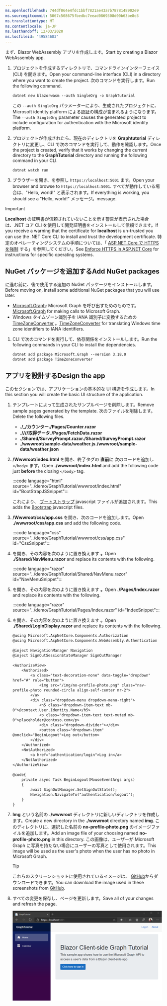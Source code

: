 ```yaml
---
ms.openlocfilehash: 744df064e4fdc1bbf7821ae43a7b7878148902e9
ms.sourcegitcommit: 5067c508675fbedbc7eead0869308d00b63be8e3
ms.translationtype: MT
ms.contentlocale: ja-JP
ms.lasthandoff: 12/03/2020
ms.locfileid: "49584683"
---
```

<!-- markdownlint-disable MD002 MD041 -->

<span data-ttu-id="0f3b2-101">まず、Blazor WebAssembly アプリを作成します。</span><span class="sxs-lookup"><span data-stu-id="0f3b2-101">Start by creating a Blazor WebAssembly app.</span></span>

1. <span data-ttu-id="0f3b2-102">プロジェクトを作成するディレクトリで、コマンドラインインターフェイス (CLI) を開きます。</span><span class="sxs-lookup"><span data-stu-id="0f3b2-102">Open your command-line interface (CLI) in a directory where you want to create the project.</span></span> <span data-ttu-id="0f3b2-103">次のコマンドを実行します。</span><span class="sxs-lookup"><span data-stu-id="0f3b2-103">Run the following command.</span></span>

    ```Shell
    dotnet new blazorwasm --auth SingleOrg -o GraphTutorial
    ```

    <span data-ttu-id="0f3b2-104">この `--auth SingleOrg` パラメーターにより、生成されたプロジェクトに、Microsoft identity platform による認証の構成が含まれるようになります。</span><span class="sxs-lookup"><span data-stu-id="0f3b2-104">The `--auth SingleOrg` parameter causes the generated project to include configuration for authentication with the Microsoft identity platform.</span></span>

1. <span data-ttu-id="0f3b2-105">プロジェクトが作成されたら、現在のディレクトリを **Graphtutorial** ディレクトリに変更し、CLI で次のコマンドを実行して、動作を確認します。</span><span class="sxs-lookup"><span data-stu-id="0f3b2-105">Once the project is created, verify that it works by changing the current directory to the **GraphTutorial** directory and running the following command in your CLI.</span></span>

    ```Shell
    dotnet watch run
    ```

1. <span data-ttu-id="0f3b2-106">ブラウザーを開き、を参照し `https://localhost:5001` ます。</span><span class="sxs-lookup"><span data-stu-id="0f3b2-106">Open your browser and browse to `https://localhost:5001`.</span></span> <span data-ttu-id="0f3b2-107">すべてが動作している場合は、"Hello, world!" と表示されます。</span><span class="sxs-lookup"><span data-stu-id="0f3b2-107">If everything is working, you should see a "Hello, world!"</span></span> <span data-ttu-id="0f3b2-108">メッセージ。</span><span class="sxs-lookup"><span data-stu-id="0f3b2-108">message.</span></span>

> [!IMPORTANT]
> <span data-ttu-id="0f3b2-109">**Localhost** の証明書が信頼されていないことを示す警告が表示された場合は、.NET コア CLI を使用して開発証明書をインストールして信頼できます。</span><span class="sxs-lookup"><span data-stu-id="0f3b2-109">If you receive a warning that the certificate for **localhost** is un-trusted you can use the .NET Core CLI to install and trust the development certificate.</span></span> <span data-ttu-id="0f3b2-110">特定のオペレーティングシステムの手順については、「 [ASP.NET Core で HTTPS を強制](/aspnet/core/security/enforcing-ssl?view=aspnetcore-3.1) する」を参照してください。</span><span class="sxs-lookup"><span data-stu-id="0f3b2-110">See [Enforce HTTPS in ASP.NET Core](/aspnet/core/security/enforcing-ssl?view=aspnetcore-3.1) for instructions for specific operating systems.</span></span>

## <a name="add-nuget-packages"></a><span data-ttu-id="0f3b2-111">NuGet パッケージを追加する</span><span class="sxs-lookup"><span data-stu-id="0f3b2-111">Add NuGet packages</span></span>

<span data-ttu-id="0f3b2-112">に進む前に、後で使用する追加の NuGet パッケージをインストールします。</span><span class="sxs-lookup"><span data-stu-id="0f3b2-112">Before moving on, install some additional NuGet packages that you will use later.</span></span>

- <span data-ttu-id="0f3b2-113">[Microsoft.Graph](https://www.nuget.org/packages/Microsoft.Graph/): Microsoft Graph を呼び出すためのものです。</span><span class="sxs-lookup"><span data-stu-id="0f3b2-113">[Microsoft.Graph](https://www.nuget.org/packages/Microsoft.Graph/) for making calls to Microsoft Graph.</span></span>
- <span data-ttu-id="0f3b2-114">Windows タイムゾーン識別子を IANA 識別子に変換するための[TimeZoneConverter](https://github.com/mj1856/TimeZoneConverter) 。</span><span class="sxs-lookup"><span data-stu-id="0f3b2-114">[TimeZoneConverter](https://github.com/mj1856/TimeZoneConverter) for translating Windows time zone identifiers to IANA identifiers.</span></span>

1. <span data-ttu-id="0f3b2-115">CLI で次のコマンドを実行して、依存関係をインストールします。</span><span class="sxs-lookup"><span data-stu-id="0f3b2-115">Run the following commands in your CLI to install the dependencies.</span></span>

    ```Shell
    dotnet add package Microsoft.Graph --version 3.18.0
    dotnet add package TimeZoneConverter
    ```

## <a name="design-the-app"></a><span data-ttu-id="0f3b2-116">アプリを設計する</span><span class="sxs-lookup"><span data-stu-id="0f3b2-116">Design the app</span></span>

<span data-ttu-id="0f3b2-117">このセクションでは、アプリケーションの基本的な UI 構造を作成します。</span><span class="sxs-lookup"><span data-stu-id="0f3b2-117">In this section you will create the basic UI structure of the application.</span></span>

1. <span data-ttu-id="0f3b2-118">テンプレートによって生成されたサンプルページを削除します。</span><span class="sxs-lookup"><span data-stu-id="0f3b2-118">Remove sample pages generated by the template.</span></span> <span data-ttu-id="0f3b2-119">次のファイルを削除します。</span><span class="sxs-lookup"><span data-stu-id="0f3b2-119">Delete the following files.</span></span>

    - <span data-ttu-id="0f3b2-120">**./_/カウンター**</span><span class="sxs-lookup"><span data-stu-id="0f3b2-120">**./Pages/Counter.razor**</span></span>
    - <span data-ttu-id="0f3b2-121">**.////取得データ**</span><span class="sxs-lookup"><span data-stu-id="0f3b2-121">**./Pages/FetchData.razor**</span></span>
    - <span data-ttu-id="0f3b2-122">**./Shared/SurveyPrompt.razor**</span><span class="sxs-lookup"><span data-stu-id="0f3b2-122">**./Shared/SurveyPrompt.razor**</span></span>
    - <span data-ttu-id="0f3b2-123">**./wwwroot/sample-data/weather.js**</span><span class="sxs-lookup"><span data-stu-id="0f3b2-123">**./wwwroot/sample-data/weather.json**</span></span>

1. <span data-ttu-id="0f3b2-124">**/Wwwroot/index.html** を開き、終了タグの **直前に** 次のコードを追加し `</body>` ます。</span><span class="sxs-lookup"><span data-stu-id="0f3b2-124">Open **./wwwroot/index.html** and add the following code just **before** the closing `</body>` tag.</span></span>

    :::code language="html" source="../demo/GraphTutorial/wwwroot/index.html" id="BootStrapJSSnippet":::

    <span data-ttu-id="0f3b2-125">これにより、 [ブートストラップ](https://getbootstrap.com/docs/4.5/getting-started/introduction/) javascript ファイルが追加されます。</span><span class="sxs-lookup"><span data-stu-id="0f3b2-125">This adds the [Bootstrap](https://getbootstrap.com/docs/4.5/getting-started/introduction/) javascript files.</span></span>

1. <span data-ttu-id="0f3b2-126">**/Wwwroot/css/app.css** を開き、次のコードを追加します。</span><span class="sxs-lookup"><span data-stu-id="0f3b2-126">Open **./wwwroot/css/app.css** and add the following code.</span></span>

    :::code language="css" source="../demo/GraphTutorial/wwwroot/css/app.css" id="CssSnippet":::

1. <span data-ttu-id="0f3b2-127">を開き、その内容を次のように置き換えます **。**</span><span class="sxs-lookup"><span data-stu-id="0f3b2-127">Open **./Shared/NavMenu.razor** and replace its contents with the following.</span></span>

    :::code language="razor" source="../demo/GraphTutorial/Shared/NavMenu.razor" id="NavMenuSnippet":::

1. <span data-ttu-id="0f3b2-128">を開き、その内容を次のように置き換えます **。**</span><span class="sxs-lookup"><span data-stu-id="0f3b2-128">Open **./Pages/Index.razor** and replace its contents with the following.</span></span>

    :::code language="razor" source="../demo/GraphTutorial/Pages/Index.razor" id="IndexSnippet":::

1. <span data-ttu-id="0f3b2-129">を開き、その内容を次のように置き換えます **。**</span><span class="sxs-lookup"><span data-stu-id="0f3b2-129">Open **./Shared/LoginDisplay.razor** and replace its contents with the following.</span></span>

    ```razor
    @using Microsoft.AspNetCore.Components.Authorization
    @using Microsoft.AspNetCore.Components.WebAssembly.Authentication

    @inject NavigationManager Navigation
    @inject SignOutSessionStateManager SignOutManager

    <AuthorizeView>
        <Authorized>
            <a class="text-decoration-none" data-toggle="dropdown" href="#" role="button">
                <img src="/img/no-profile-photo.png" class="nav-profile-photo rounded-circle align-self-center mr-2">
            </a>
            <div class="dropdown-menu dropdown-menu-right">
                <h5 class="dropdown-item-text mb-0">@context.User.Identity.Name</h5>
                <p class="dropdown-item-text text-muted mb-0">placeholder@contoso.com</p>
                <div class="dropdown-divider"></div>
                <button class="dropdown-item" @onclick="BeginLogout">Log out</button>
            </div>
        </Authorized>
        <NotAuthorized>
            <a href="authentication/login">Log in</a>
        </NotAuthorized>
    </AuthorizeView>

    @code{
        private async Task BeginLogout(MouseEventArgs args)
        {
            await SignOutManager.SetSignOutState();
            Navigation.NavigateTo("authentication/logout");
        }
    }
    ```

1. <span data-ttu-id="0f3b2-130">**Img** という名前の **./wwwroot** ディレクトリに新しいディレクトリを作成します。</span><span class="sxs-lookup"><span data-stu-id="0f3b2-130">Create a new directory in the **./wwwroot** directory named **img**.</span></span> <span data-ttu-id="0f3b2-131">このディレクトリに、選択した名前の **no-profile-photo.png** のイメージファイルを追加します。</span><span class="sxs-lookup"><span data-stu-id="0f3b2-131">Add an image file of your choosing named **no-profile-photo.png** in this directory.</span></span> <span data-ttu-id="0f3b2-132">この画像は、ユーザーが Microsoft Graph に写真を持たない場合にユーザーの写真として使用されます。</span><span class="sxs-lookup"><span data-stu-id="0f3b2-132">This image will be used as the user's photo when the user has no photo in Microsoft Graph.</span></span>

    > [!TIP]
    > <span data-ttu-id="0f3b2-133">これらのスクリーンショットに使用されているイメージは、 [GitHub](https://github.com/microsoftgraph/msgraph-training-blazor-clientside/blob/master/demo/GraphTutorial/wwwroot/img/no-profile-photo.png)からダウンロードできます。</span><span class="sxs-lookup"><span data-stu-id="0f3b2-133">You can download the image used in these screenshots from [GitHub](https://github.com/microsoftgraph/msgraph-training-blazor-clientside/blob/master/demo/GraphTutorial/wwwroot/img/no-profile-photo.png).</span></span>

1. <span data-ttu-id="0f3b2-134">すべての変更を保存し、ページを更新します。</span><span class="sxs-lookup"><span data-stu-id="0f3b2-134">Save all of your changes and refresh the page.</span></span>

    ![デザインが変更されたホーム ページのスクリーンショット](./images/create-app-01.png)
